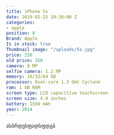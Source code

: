 ```yaml
---
title: iPhone 5s
date: 2019-02-25 10:38:00 Z
categories:
- apple
position: 8
Brand: Apple
Is in stock: true
Thumbnail image: "/uploads/5s.jpg"
price: 250
old price: 350
camera: 8 MP
selfie camera: 1.2 MP
memory: 16/32/64 GB
processor: Dual-core 1.3 GHz Cyclone
ram: 1 GB RAM
screen type: LCD capacitive touchscreen
screen size: 4.0 inches
battery: 1560 mAh
year: 2014
---
```


ასბრდვსფადსფდგბ